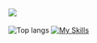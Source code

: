 <h1 >
    <img src="https://readme-typing-svg.herokuapp.com/?font=Righteous&size=35&vCenter=true&width=500&height=70&duration=4000&lines=Hi+There!+👋;+Let's+Build+Something+big!;" />
</h1>

![Top langs](https://github-readme-stats.vercel.app/api/top-langs/?username=befkir&layout=compact&theme=tokyonight)
[![My Skills](https://skillicons.dev/icons?i=js,redux,npm,angular,react,nextjs,cs,dotnet,git,aws)](https://skillicons.dev)

<!--
**feshfaa/feshfaa** is a ✨ _special_ ✨ repository because its `README.md` (this file) appears on your GitHub profile.

Here are some ideas to get you started:

- 🔭 I’m currently working on ...
- 🌱 I’m currently learning ...
- 👯 I’m looking to collaborate on ...
- 🤔 I’m looking for help with ...
- 💬 Ask me about ...
- 📫 How to reach me: ...
- 😄 Pronouns: ...
- ⚡ Fun fact: ...
-->
